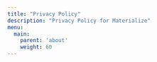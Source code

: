 ```yaml
---
title: "Privacy Policy"
description: "Privacy Policy for Materialize"
menu:
  main:
    parent: 'about'
    weight: 60
---
```


